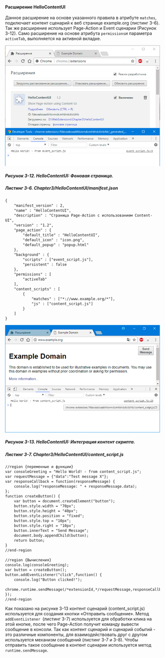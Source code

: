 #### Расширение HelloContentUI

Данное расширение на основе указанного правила в атрибуте `matches`, подключает контент сценарий к веб странице example.org \(листинг 3-6\). Так же расширение использует Page-Action и Event сценарии \(Рисунок 3-12\). Само расширение на основе атрибута `permissions`и параметра `activeTab`, выполняется на активной вкладке.

![Рисунок 3-12. HelloContentUI: Фоновая страница](/assets/figure-3-12.png)

##### Рисунок 3-12. _HelloContentUI: Фоновая страница._

##### Листинг 3-6. _Chapter3/HelloContentUI/manifest.json_

```
{
    "manifest_version" : 2,
    "name" : "HelloContentUI",
    "description" : "Страница Page-Action с использованием Content-UI",
    "version" : "1.2",
    "page_action" : {
        "default_title" : "HelloContentUI",
        "default_icon" : "icon.png",
        "default_popup" : "popup.html"
    },
    "background" : {
        "scripts" : ["event_script.js"],
        "persistent" : false
    },
    "permissions" : [
        "activeTab"
    ],
    "content_scripts" : [
        {
            "matches" : ["*://www.example.org/*"],
            "js" : ["content_script.js"]
        }
    ]
}
```

![Рисунок 3-13. HelloContentUI: Интеграция контент скрипта](/assets/figure-3-13.png)

##### Рисунок 3-13. _HelloContentUI: Интеграция контент скрипта._

##### Листинг 3-7. _Chapter3/HelloContentUI/content\_script.js_

```
//region {переменные и функции}
var consoleGreeting = "Hello World! - from content_script.js";
var requestMessage = {"data":"Test message X"};
var responseCallback = function(responseMessage) {
    console.log("responseMessage: " + responseMessage.data);
};
function createButton() {
    var button = document.createElement("button");
    button.style.width = "70px";
    button.style.height = "40px";
    button.style.position = "fixed";
    button.style.top = "10px";
    button.style.right = "10px";
    button.innerText = "Send Message";
    document.body.appendChild(button);
    return button;
}
//end-region

//region {Вычисления}
console.log(consoleGreeting);
var button = createButton();
button.addEventListener("click",function() {
    console.log("Button clicked!");
    chrome.runtime.sendMessage(/*extensionId,*/requestMessage,responseCallback);
});
//end-region
```

Как показано на рисунке 3-13 контент сценарий \(content\_script.js\) используется для создания кнопки «Отправить сообщение». Метод `addEventListener `\(листинг 3-7\) используется для обработки клика на этой кнопке, после чего Page-Action получит команду вывести сообщение в консоли. Так как контент сценарий и сценарий событий - это различные компоненты, для взаимодействовать друг с другом используется механизм сообщений \(листинг 3-7 и 3-8\). Чтобы отправить такое сообщение в контент сценарии используется метод `runtime.sendMessage`.

